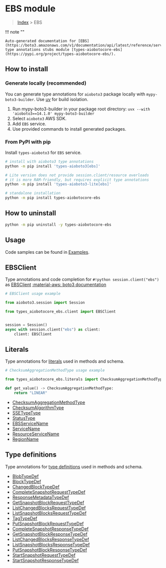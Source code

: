 # EBS module

> [Index](../README.md) > EBS


!!! note ""

    Auto-generated documentation for [EBS](https://boto3.amazonaws.com/v1/documentation/api/latest/reference/services/ebs.html#ebs)
    type annotations stubs module [types-aiobotocore-ebs](https://pypi.org/project/types-aiobotocore-ebs/).

## How to install

### Generate locally (recommended)

You can generate type annotations for `aioboto3` package locally with `mypy-boto3-builder`.
Use [uv](https://docs.astral.sh/uv/getting-started/installation/) for build isolation.

1. Run mypy-boto3-builder in your package root directory: `uvx --with 'aioboto3==14.1.0' mypy-boto3-builder`
1. Select `aioboto3` AWS SDK.
1. Add `EBS` service.
1. Use provided commands to install generated packages.



### From PyPI with pip

Install `types-aioboto3` for `EBS` service.

```bash
# install with aioboto3 type annotations
python -m pip install 'types-aioboto3[ebs]'

# Lite version does not provide session.client/resource overloads
# it is more RAM-friendly, but requires explicit type annotations
python -m pip install 'types-aioboto3-lite[ebs]'

# standalone installation
python -m pip install types-aiobotocore-ebs
```



## How to uninstall

```bash
python -m pip uninstall -y types-aiobotocore-ebs
```

## Usage

Code samples can be found in [Examples](./usage.md).

## EBSClient

Type annotations and code completion for  `#!python session.client("ebs")` as [EBSClient](./client.md)
[:material-aws: boto3 documentation](https://boto3.amazonaws.com/v1/documentation/api/latest/reference/services/ebs.html#EBS.Client)

```python
# EBSClient usage example

from aioboto3.session import Session

from types_aiobotocore_ebs.client import EBSClient


session = Session()
async with session.client("ebs") as client:
    client: EBSClient
```








## Literals

Type annotations for [literals](./literals.md) used in methods and schema.

```python
# ChecksumAggregationMethodType usage example

from types_aiobotocore_ebs.literals import ChecksumAggregationMethodType

def get_value() -> ChecksumAggregationMethodType:
    return "LINEAR"
```

- [ChecksumAggregationMethodType](./literals.md#checksumaggregationmethodtype)
- [ChecksumAlgorithmType](./literals.md#checksumalgorithmtype)
- [SSETypeType](./literals.md#ssetypetype)
- [StatusType](./literals.md#statustype)
- [EBSServiceName](./literals.md#ebsservicename)
- [ServiceName](./literals.md#servicename)
- [ResourceServiceName](./literals.md#resourceservicename)
- [RegionName](./literals.md#regionname)




## Type definitions

Type annotations for [type definitions](./type_defs.md) used in methods and schema.

- [BlobTypeDef](./type_defs.md#blobtypedef)
- [BlockTypeDef](./type_defs.md#blocktypedef)
- [ChangedBlockTypeDef](./type_defs.md#changedblocktypedef)
- [CompleteSnapshotRequestTypeDef](./type_defs.md#completesnapshotrequesttypedef)
- [ResponseMetadataTypeDef](./type_defs.md#responsemetadatatypedef)
- [GetSnapshotBlockRequestTypeDef](./type_defs.md#getsnapshotblockrequesttypedef)
- [ListChangedBlocksRequestTypeDef](./type_defs.md#listchangedblocksrequesttypedef)
- [ListSnapshotBlocksRequestTypeDef](./type_defs.md#listsnapshotblocksrequesttypedef)
- [TagTypeDef](./type_defs.md#tagtypedef)
- [PutSnapshotBlockRequestTypeDef](./type_defs.md#putsnapshotblockrequesttypedef)
- [CompleteSnapshotResponseTypeDef](./type_defs.md#completesnapshotresponsetypedef)
- [GetSnapshotBlockResponseTypeDef](./type_defs.md#getsnapshotblockresponsetypedef)
- [ListChangedBlocksResponseTypeDef](./type_defs.md#listchangedblocksresponsetypedef)
- [ListSnapshotBlocksResponseTypeDef](./type_defs.md#listsnapshotblocksresponsetypedef)
- [PutSnapshotBlockResponseTypeDef](./type_defs.md#putsnapshotblockresponsetypedef)
- [StartSnapshotRequestTypeDef](./type_defs.md#startsnapshotrequesttypedef)
- [StartSnapshotResponseTypeDef](./type_defs.md#startsnapshotresponsetypedef)

